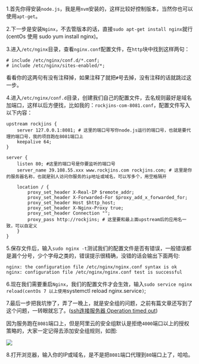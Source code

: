 1.首先你得安装`node.js`，我是用`nvm`安装的，这样比较好控制版本，当然你也可以使用`apt-get`。

2.下一步是安装`Nginx`，不去管版本的话，直接`sudo apt-get install nginx`就行\(centOs 使用 sudo yum install nginx\)。

3.进入`/etc/nginx`目录，查看`nginx.conf`配置文件，在`http`块中找到这样两句：

```
# include /etc/nginx/conf.d/*.conf;
# include /etc/nginx/sites-enabled/*;
```

看看你的这两句有没有注释掉，如果注释了就把`#`号去掉，没有注释的话就跳过这一步。

4.进入`/etc/nginx/conf.d`目录，创建我们自己的配置文件，去名规则最好是域名加端口，这样以后方便找，比如我的：`rockjins-com-8081.conf`，配置文件写入以下内容：

```
upstream rockjins {
    server 127.0.0.1:8081; # 这里的端口号写你node.js运行的端口号，也就是要代理的端口号，我的项目跑在8081端口上
    keepalive 64;
}

server {
    listen 80; #这里的端口号是你要监听的端口号
    server_name 39.108.55.xxx www.rockjins.com rockjins.com; # 这里是你的服务器名称，也就是别人访问你服务的ip地址或域名，可以写多个，用空格隔开

    location / {
        proxy_set_header X-Real-IP $remote_addr;
        proxy_set_header X-Forwarded-For $proxy_add_x_forwarded_for;
        proxy_set_header Host $http_host;
        proxy_set_header X-Nginx-Proxy true;
        proxy_set_header Connection "";
        proxy_pass http://rockjins; # 这里要和最上面upstream后的应用名一致，可以自定义
    }
}
```

5.保存文件后，输入`sudo nginx -t`测试我们的配置文件是否有错误，一般错误都是漏个分号，少个字母之类的，错误提示很精确，没错的话会输出下面两句:

```
nginx: the configuration file /etc/nginx/nginx.conf syntax is ok
nginx: configuration file /etc/nginx/nginx.conf test is successful
```

6.现在我们需要重启`Nginx`，我们的配置文件才会生效，输入`sudo service nginx reload(centOs 7 以上使用`systemctl reload nginx.service`)`;

7.最后一步把我坑惨了，弄了一晚上，就是安全组的问题，之前有篇文章还写到了这个问题，一转眼就忘了。\([ssh连接服务器 Operation timed out](https://link.juejin.im?target=https%3A%2F%2Frockjins.js.org%2F2017%2F05%2F27%2F2017-05-27-service-port%2F)\)

因为服务跑在`8081`端口上，但是阿里云的安全组默认是拒绝`4000`端口以上的授权策略的，大家一定记得去添加安全组规则，如图:



![](https://user-gold-cdn.xitu.io/2017/6/14/4275f52578c8e6f0dbadc27572861b38?imageView2/0/w/1280/h/960/format/webp/ignore-error/1)



8.打开浏览器，输入你的IP或域名，是不是把`8081`端口代理到`80`端口上了，哈哈。


